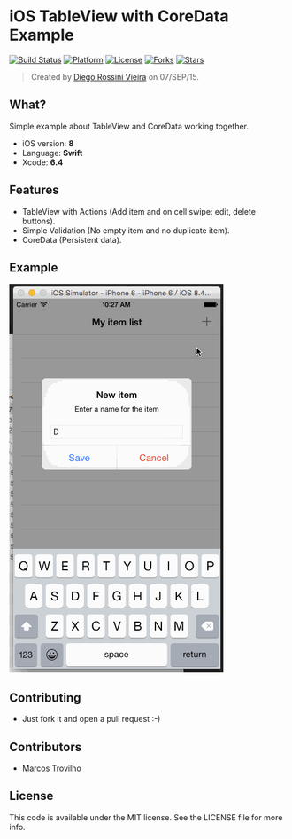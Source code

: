 
# iOS TableView with CoreData Example 
[![Build Status](https://travis-ci.org/diegorv/iOS-Swift-TableView-CoreData-Example.svg)](https://travis-ci.org/diegorv/iOS-Swift-TableView-CoreData-Example)
[![Platform](https://img.shields.io/badge/platform-Swift%20%7C%20iOS%208%20%7C%20TableView%20%7C%20CoreData-lightgrey.svg)](https://travis-ci.org/diegorv/iOS-Swift-TableView-CoreData-Example)
[![License](https://img.shields.io/badge/license-MIT-blue.svg?style=flat)](https://github.com/diegorv/iOS-Swift-TableView-CoreData-Example)
[![Forks](https://img.shields.io/github/forks/diegorv/iOS-Swift-TableView-CoreData-Example.svg)](https://github.com/diegorv/iOS-Swift-TableView-CoreData-Example)
[![Stars](https://img.shields.io/github/stars/diegorv/iOS-Swift-TableView-CoreData-Example.svg)](https://github.com/diegorv/iOS-Swift-TableView-CoreData-Example)
> Created by [Diego Rossini Vieira](http://www.diegorv.com) on 07/SEP/15.

## What?

Simple example about TableView and CoreData working together.

- iOS version: **8**
- Language: **Swift**
- Xcode: **6.4**

## Features
- TableView with Actions (Add item and on cell swipe: edit, delete buttons).
- Simple Validation (No empty item and no duplicate item).
- CoreData (Persistent data).

## Example

![iOS Simulator](https://raw.githubusercontent.com/diegorv/iOS-Swift-TableView-CoreData-Example/master/example.gif)

## Contributing
- Just fork it and open a pull request :-)

## Contributors
- [Marcos Trovilho](http://www.github.com/mtrovilho)

## License
This code is available under the MIT license. See the LICENSE file for more info.